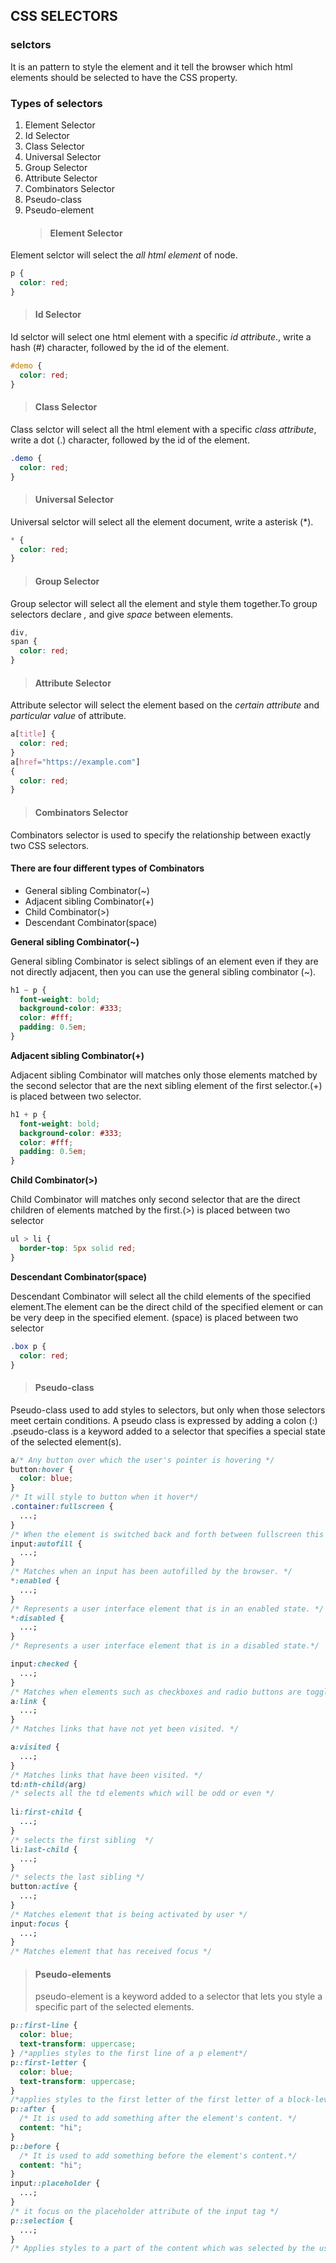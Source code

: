 ## CSS SELECTORS

### selctors

It is an pattern to style the element and it tell the browser which html elements should be selected to have the CSS property.

### Types of selectors

1. Element Selector
2. Id Selector
3. Class Selector
4. Universal Selector
5. Group Selector
6. Attribute Selector
7. Combinators Selector
8. Pseudo-class
9. Pseudo-element
   > #### Element Selector

Element selctor will select the _all html element_ of node.

```css
p {
  color: red;
}
```

> #### Id Selector

Id selctor will select one html element with a specific _id attribute_., write a hash (#) character, followed by the id of the element.

```css
#demo {
  color: red;
}
```

> #### Class Selector

Class selctor will select all the html element with a specific _class attribute_, write a dot (.) character, followed by the id of the element.

```css
.demo {
  color: red;
}
```

> #### Universal Selector

Universal selctor will select all the element document, write a asterisk (\*).

```css
* {
  color: red;
}
```

> #### Group Selector

Group selector will select all the element and style them together.To group selectors declare _,_ and give _space_ between elements.

```css
div,
span {
  color: red;
}
```

> #### Attribute Selector

Attribute selector will select the element based on the _certain attribute_ and _particular value_ of attribute.

```css
a[title] {
  color: red;
}
a[href="https://example.com"]
{
  color: red;
}
```

> #### Combinators Selector

Combinators selector is used to specify the relationship between exactly two CSS selectors.

#### There are four different types of Combinators

- General sibling Combinator(~)
- Adjacent sibling Combinator(+)
- Child Combinator(>)
- Descendant Combinator(space)

**General sibling Combinator(~)**

General sibling Combinator is select siblings of an element even if they are not directly adjacent, then you can use the general sibling combinator (~).

```css
h1 ~ p {
  font-weight: bold;
  background-color: #333;
  color: #fff;
  padding: 0.5em;
}
```

**Adjacent sibling Combinator(+)**

Adjacent sibling Combinator will matches only those elements matched by the second selector that are the next sibling element of the first selector.(+) is placed between two selector.

```css
h1 + p {
  font-weight: bold;
  background-color: #333;
  color: #fff;
  padding: 0.5em;
}
```

**Child Combinator(>)**

Child Combinator will matches only second selector that are the direct children of elements matched by the first.(>) is placed between two selector

```css
ul > li {
  border-top: 5px solid red;
}
```

**Descendant Combinator(space)**

Descendant Combinator will select all the child elements of the specified element.The element can be the direct child of the specified element or can be very deep in the specified element. (space) is placed between two selector

```css
.box p {
  color: red;
}
```

> #### Pseudo-class

Pseudo-class used to add styles to selectors, but only when those selectors meet certain conditions. A pseudo class is expressed by adding a colon (:) .pseudo-class is a keyword added to a selector that specifies a special state of the selected element(s).

```css
a/* Any button over which the user's pointer is hovering */
button:hover {
  color: blue;
}
/* It will style to button when it hover*/
.container:fullscreen {
  ...;
}
/* When the element is switched back and forth between fullscreen this css rule will be applied */
input:autofill {
  ...;
}
/* Matches when an input has been autofilled by the browser. */
*:enabled {
  ...;
}
/* Represents a user interface element that is in an enabled state. */
*:disabled {
  ...;
}
/* Represents a user interface element that is in a disabled state.*/

input:checked {
  ...;
}
/* Matches when elements such as checkboxes and radio buttons are toggled on. */
a:link {
  ...;
}
/* Matches links that have not yet been visited. */

a:visited {
  ...;
}
/* Matches links that have been visited. */
td:nth-child(arg) 
/* selects all the td elements which will be odd or even */
 
li:first-child {
  ...;
}
/* selects the first sibling  */
li:last-child {
  ...;
}
/* selects the last sibling */
button:active {
  ...;
}
/* Matches element that is being activated by user */
input:focus {
  ...;
}
/* Matches element that has received focus */
```

> #### Pseudo-elements
>
> pseudo-element is a keyword added to a selector that lets you style a specific part of the selected elements.

```css
p::first-line {
  color: blue;
  text-transform: uppercase;
} /*applies styles to the first line of a p element*/
p::first-letter {
  color: blue;
  text-transform: uppercase;
}
/*applies styles to the first letter of the first letter of a block-level element*/
p::after {
  /* It is used to add something after the element's content. */
  content: "hi";
}
p::before {
  /* It is used to add something before the element's content.*/
  content: "hi";
}
input::placeholder {
  ...;
}
/* it focus on the placeholder attribute of the input tag */
p::selection {
  ...;
}
/* Applies styles to a part of the content which was selected by the user */
```
